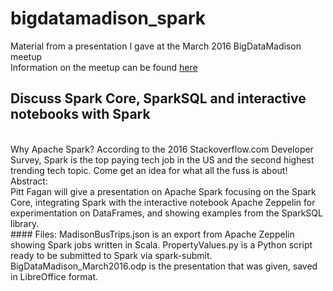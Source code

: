 # bigdatamadison_spark
Material from a presentation I gave at the March 2016 BigDataMadison meetup
<br>
Information on the meetup can be found [here](http://www.meetup.com/BigDataMadison)
<br>
## Discuss Spark Core, SparkSQL and interactive notebooks with Spark
<br>
Why Apache Spark? According to the 2016 Stackoverflow.com Developer Survey, Spark is the top paying tech job in the US and the second highest trending tech topic. Come get an idea for what all the fuss is about!
<br>
Abstract:
<br>
Pitt Fagan will give a presentation on Apache Spark focusing on the Spark Core, integrating Spark with the interactive notebook Apache Zeppelin for experimentation on DataFrames, and showing examples from the SparkSQL library.
<br>
#### Files:
MadisonBusTrips.json is an export from Apache Zeppelin showing Spark jobs written in Scala.
PropertyValues.py is a Python script ready to be submitted to Spark via spark-submit.
BigDataMadison_March2016.odp is the presentation that was given, saved in LibreOffice format.
